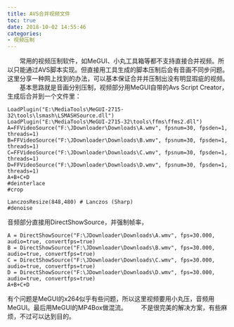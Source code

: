 ```yaml
---
title: AVS合并视频文件
toc: true
date: 2018-10-02 14:55:46
categories:
- 视频压制
---
```


　　常用的视频压制软件，如MeGUI、小丸工具箱等都不支持直接合并视频。所以只能通过AVS脚本实现。但直接用工具生成的脚本压制后会有音画不同步问题。这里分享一种网上找到的办法，可以基本保证合并并压制出没有明显瑕疵的视频。
　　基本思路就是音画分别压制，视频部分用MeGUI自带的Avs Script Creator，生成后合并到一个文件里：
```
LoadPlugin("E:\MediaTools\MeGUI-2715-32\tools\lsmash\LSMASHSource.dll")
LoadPlugin("E:\MediaTools\MeGUI-2715-32\tools\ffms\ffms2.dll")
A=FFVideoSource("F:\JDownloader\Downloads\A.wmv", fpsnum=30, fpsden=1, threads=1)
B=FFVideoSource("F:\JDownloader\Downloads\B.wmv", fpsnum=30, fpsden=1, threads=1)
C=FFVideoSource("F:\JDownloader\Downloads\C.wmv", fpsnum=30, fpsden=1, threads=1)
D=FFVideoSource("F:\JDownloader\Downloads\D.wmv", fpsnum=30, fpsden=1, threads=1)
A+B+C+D
#deinterlace
#crop

LanczosResize(848,480) # Lanczos (Sharp)
#denoise
```
音频部分直接用DirectShowSource，并强制帧率，
```
A = DirectShowSource("F:\JDownloader\Downloads\A.wmv", fps=30.000, audio=true, convertfps=true)
B = DirectShowSource("F:\JDownloader\Downloads\B.wmv", fps=30.000, audio=true, convertfps=true)
C = DirectShowSource("F:\JDownloader\Downloads\C.wmv", fps=30.000, audio=true, convertfps=true)
D = DirectShowSource("F:\JDownloader\Downloads\D.wmv", fps=30.000, audio=true, convertfps=true)
A+B+C+D
```
有个问题是MeGUI的x264似乎有些问题，所以这里视频要用小丸压，音频用MeGUI。最后用MeGUI的MP4Box做混流。
　　不是很完美的解决方案，有些麻烦，不过可以达到目的。